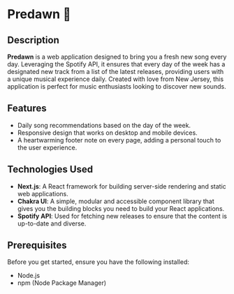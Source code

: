 # Predawn 🌅

## Description
**Predawn** is a web application designed to bring you a fresh new song every day. Leveraging the Spotify API, it ensures that every day of the week has a designated new track from a list of the latest releases, providing users with a unique musical experience daily. Created with love from New Jersey, this application is perfect for music enthusiasts looking to discover new sounds.

## Features
- Daily song recommendations based on the day of the week.
- Responsive design that works on desktop and mobile devices.
- A heartwarming footer note on every page, adding a personal touch to the user experience.

## Technologies Used
- **Next.js**: A React framework for building server-side rendering and static web applications.
- **Chakra UI**: A simple, modular and accessible component library that gives you the building blocks you need to build your React applications.
- **Spotify API**: Used for fetching new releases to ensure that the content is up-to-date and diverse.

## Prerequisites
Before you get started, ensure you have the following installed:
- Node.js
- npm (Node Package Manager)